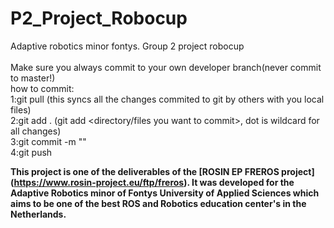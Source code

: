 # P2_Project_Robocup
Adaptive robotics minor fontys. Group 2 project robocup\
\
Make sure you always commit to your own developer branch(never commit to master!)\
how to commit:\
1:git pull (this syncs all the changes commited to git by others with you local files)\
2:git add . (git add <directory/files you want to commit>, dot is wildcard for all changes)\
3:git commit -m "<message to inform everyone of the changes you made>"\
4:git push


**This project is one of the deliverables of the [ROSIN EP FREROS project] (https://www.rosin-project.eu/ftp/freros). It was developed for the Adaptive Robotics minor of Fontys University of Applied Sciences which aims to be one of the best ROS and Robotics education center's in the Netherlands.**
